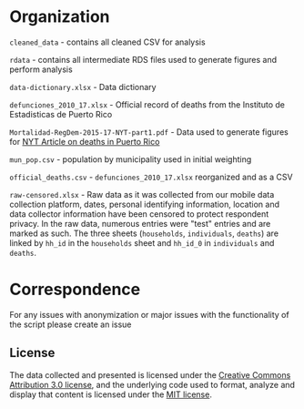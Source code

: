 # Organization

`cleaned_data` - contains all cleaned CSV for analysis

`rdata` - contains all intermediate RDS files used to generate figures and perform analysis

`data-dictionary.xlsx` - Data dictionary

`defunciones_2010_17.xlsx` - Official record of deaths from the Instituto de Estadisticas de Puerto Rico

`Mortalidad-RegDem-2015-17-NYT-part1.pdf` - Data used to generate figures for [NYT Article on deaths in Puerto Rico](https://www.nytimes.com/interactive/2017/12/08/us/puerto-rico-hurricane-maria-death-toll.html)

`mun_pop.csv` - population by municipality used in initial weighting

`official_deaths.csv` - `defunciones_2010_17.xlsx` reorganized and as a CSV

`raw-censored.xlsx` - Raw data as it was collected from our mobile data collection platform, dates, personal identifying information, location and data collector information have been censored to protect respondent privacy. In the raw data, numerous entries were "test" entries and are marked as such. The three sheets (`households`, `individuals`, `deaths`) are linked by `hh_id` in the `households` sheet and `hh_id_0` in `individuals` and `deaths`.

# Correspondence
For any issues with anonymization or major issues with the functionality of the script please create an issue

## License
The data collected and presented is licensed under the [Creative Commons Attribution 3.0 license](http://creativecommons.org/licenses/by/3.0/us/deed.en_US), and the underlying code used to format, analyze and display that content is licensed under the [MIT license](http://opensource.org/licenses/mit-license.php).
